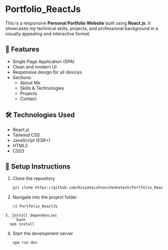 # Portfolio_ReactJs
This is a responsive **Personal Portfolio Website** built using **React.js**. It showcases my technical skills, projects, and professional background in a visually appealing and interactive format.

## 🚀 Features

- Single Page Application (SPA)
- Clean and modern UI
- Responsive design for all devices
- Sections:
  - About Me
  - Skills & Technologies
  - Projects
  - Contact

## 🛠️ Technologies Used

- React.js
- Tailwind CSS
- JavaScript (ES6+)
- HTML5
- CSS3

## 🔧 Setup Instructions

1. Clone the repository  
   ```bash
   git clone https://github.com/DivyaVaishnaviVenkatesh/Portfolio_ReactJs.git
   ```
2. Navigate into the project folder
    ``` bash
    cd Portfolio_ReactJs
 ```
3. Install dependencies
   ```bash
   npm install
   ```
4. Start the development server
   ```bash
   npm run dev
    ```
 

